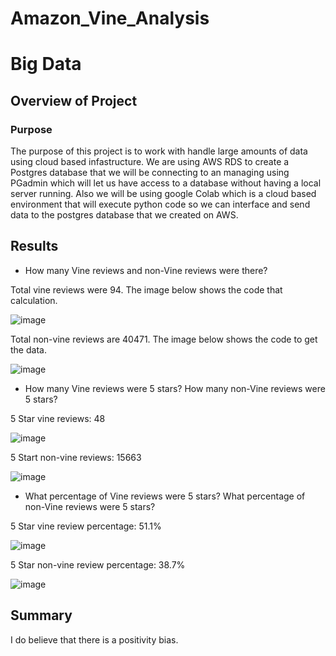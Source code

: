 # Amazon_Vine_Analysis

# Big Data

## Overview of Project

### Purpose

The purpose of this project is to work with handle large amounts of data using cloud based infastructure. We are using AWS RDS to create a Postgres database that we will be connecting to an managing using PGadmin which will let us have access to a database without having a local server running. Also we will be using google Colab which is a cloud based environment that will execute python code so we can interface and send data to the postgres database that we created on AWS.

## Results

- How many Vine reviews and non-Vine reviews were there?

Total vine reviews were 94. The image below shows the code that calculation.

![image](https://user-images.githubusercontent.com/92827264/160320627-323c6f3f-5a99-4bae-9480-e8df5b85df1a.png)

Total non-vine reviews are 40471. The image below shows the code to get the data.

![image](https://user-images.githubusercontent.com/92827264/160320838-94c25a3c-6c86-4d45-919f-c9f8fec790d6.png)

- How many Vine reviews were 5 stars? How many non-Vine reviews were 5 stars?

5 Star vine reviews: 48 

![image](https://user-images.githubusercontent.com/92827264/160320936-0a26ee89-7ba1-4da5-adb8-a9038c31d4b8.png)

5 Start non-vine reviews: 15663

![image](https://user-images.githubusercontent.com/92827264/160320993-3182109a-3de5-4948-9ba5-3fb0a720d134.png)


- What percentage of Vine reviews were 5 stars? What percentage of non-Vine reviews were 5 stars?

5 Star vine review percentage: 51.1%

![image](https://user-images.githubusercontent.com/92827264/160321083-bbfe01b8-2d64-4cab-8de4-6749d5c95b8b.png)

5 Star non-vine review percentage: 38.7%

![image](https://user-images.githubusercontent.com/92827264/160321131-d56e108b-369a-499e-b634-9ae7be3eb814.png)


## Summary

I do believe that there is a positivity bias. 
